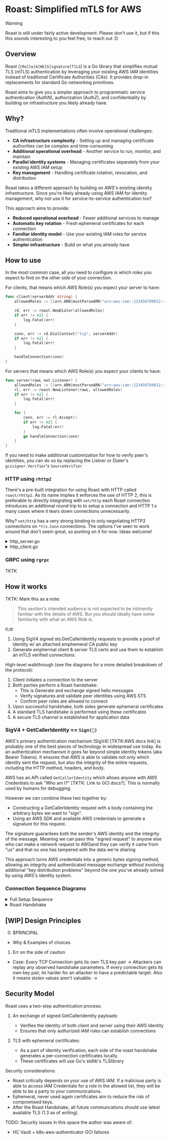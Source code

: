 # Roast: Simplified mTLS for AWS

> [!WARNING]
> Roast is still under fairly active development. Please don't use it, but if this this sounds interesting to you feel free, to reach out :D

## Overview

Roast (`[Ro]le[A]WS[S]ignature[T]LS`) is a Go library that simplifies mutual TLS (mTLS) authentication by leveraging your existing AWS IAM identities instead of traditional Certificate Authorities (CAs). It provides drop-in replacements for standard Go networking primitives.

Roast aims to give you a simpler approach to programmatic service authentication (AuthN), authorization (AuthZ), and confidentiality by building on infrastructure you likely already have.

## Why?

Traditional mTLS implementations often involve operational challenges:

- **CA infrastructure complexity** - Setting up and managing certificate authorities can be complex and time-consuming
- **Additional operational overhead** - Another service to run, monitor, and maintain  
- **Parallel identity systems** - Managing certificates separately from your existing AWS IAM setup
- **Key management** - Handling certificate rotation, revocation, and distribution

Roast takes a different approach by building on AWS's existing identity infrastructure. Since you're likely already using AWS IAM for identity management, why not use it for service-to-service authentication too?

This approach aims to provide:
- **Reduced operational overhead** - Fewer additional services to manage
- **Automatic key rotation** - Fresh ephemeral certificates for each connection
- **Familiar identity model** - Use your existing IAM roles for service authentication
- **Simpler infrastructure** - Build on what you already have

## How to use

In the most common case, all you need to configure is which roles you expect to find on the other side of your connection.

For clients, that means which AWS Role(s) you expect your server to have:

```go
func client(serverAddr string) {
    allowedRoles := []arn.ARN{mustParseARN("arn:aws:iam::123456789012:role/Client")}

    rd, err := roast.NewDialer(allowedRoles)
    if err != nil {
        log.Fatal(err)
    }

    conn, err := rd.DialContext("tcp", serverAddr)
    if err != nil {
        log.Fatal(err)
    }

    handleConnection(conn)
}
```

For servers that means which AWS Role(s) you expect your clients to have:

```go
func server(rawL net.Listener) {
    allowedRoles := []arn.ARN{mustParseARN("arn:aws:iam::123456789012:role/Client")}
    rl, err := roast.NewListener(rawL, allowedRoles)
    if err != nil {
        log.Fatal(err)
    }

    for {
        conn, err := rl.Accept()
        if err != nil {
            log.Fatal(err)
        }
        go handleConnection(conn)
    }
}
```

If you need to make additional customization for how to verify peer's identities, you can do so by replacing the Listner or Dialer's `gcisigner.Verifier`'s `SourceVerifier`

### HTTP using `rhttp2`

There's a pre-built integration for using Roast with HTTP called `roast/rhttp2`. As its name implies it enforces the use of HTTP 2, this is preferable to directly integrating with `net/http` each Roast connection introduces an additional round trip to to setup a connection and HTTP 1.x many cases where it tears down connections unnecessarily.

Why? `net/http` has a very strong binding to only negotiating HTTP2 connections on `*tls.Conn` connections. The options I've seen to work around that don't seem great, so punting on it for now. Ideas welcome!

<details>
<summary>http_server.go</summary>

```go
package main

import (
	"fmt"
	"log"
	"net"
	"net/http"

	"github.com/aws/aws-sdk-go-v2/aws/arn"
	"github.com/thomasdesr/roast"
	"github.com/thomasdesr/roast/rhttp2"
)

func main() {
	listener, err := net.Listen("tcp", "127.0.0.1:8443")
	if err != nil {
		log.Fatal(err)
	}

	allowedRoles := []arn.ARN{arn.ARN{Resource: "role/ClientRole"}}
	srv := &rhttp2.Server{
		Server: &http.Server{
			Handler: http.HandlerFunc(func(w http.ResponseWriter, r *http.Request) {
				peer := roast.PeerMetadataFromContext(r.Context())
				fmt.Fprintf(w, "Hello, %s!\n", peer.Role.Resource)
				fmt.Printf("Server: Sent greeting to %s\n", peer.Role.Resource)
			}),
		},
		AllowedRoles: allowedRoles,
	}

	log.Println("Server listening on", listener.Addr())
	if err := srv.Serve(listener); err != nil {
		log.Fatal("serve error:", err)
	}
}
```

</details>

<details>
<summary>http_client.go</summary>

```go
package main

import (
	"fmt"
	"io"
	"log"
	"net/http"

	"github.com/aws/aws-sdk-go-v2/aws/arn"
	"github.com/thomasdesr/roast/rhttp2"
)

func main() {
	allowedRoles := []arn.ARN{arn.ARN{Resource: "role/ServerRole"}}
	client, err := rhttp2.Client(allowedRoles)
	if err != nil {
		log.Fatal(err)
	}

	resp, err := client.Get("https://127.0.0.1:8443")
	if err != nil {
		log.Fatal(err)
	}
	defer resp.Body.Close()

	body, err := io.ReadAll(resp.Body)
	if err != nil {
		log.Fatal(err)
	}

	fmt.Printf("Client received: %s", body)
}
```

</details>

### GRPC using `rgrpc`

TKTK

## How it works

TKTK: Mark this as a note:

> This section's intended audience is not expected to be intimently familiar with the details of AWS. But you should ideally have some familiarity with what an AWS Role is.

tl;dr

1. Using SigV4 signed sts.GetCallerIdentity requests to provide a proof of
   identity w/ an attached emphemeral CA public key
2. Generate emphermal client & server TLS certs and use them to establish an mTLS verified connections.

High-level walkthrough (see the diagrams for a more detailed breakdown of the protocol):

1. Client initiates a connection to the server
2. Both parties perform a Roast handshake:
   - This is Generate and exchange signed hello messages
   - Verify signatures and validate peer identities using AWS STS
   - Confirm peer roles are allowed to connect
3. Upon successful handshake, both sides generate ephemeral certificates
4. A standard TLS handshake is performed using these certificates
5. A secure TLS channel is established for application data

### SigV4 + GetCallerIdentity == `Sign(🥳)`

AWS's primary authentication mechanism (SigV4) [TKTK:AWS docs link] is probably one of the best pieces of technology in widespread use today. As an authentication mechanism it goes far beyond simple identity tokens (aka Bearer Tokens). It ensures that AWS is able to validate not only which identity sent the request, but also the integrity of the entire requests, including the HTTP method, headers, and body.

AWS has an API called `GetCallerIdentity` which allows anyone with AWS Credentials to ask "Who am I?" [TKTK: Link to GCI docs?]. This is normally used by humans for debugging.

However we can combine these two together by:

- Constructing a GetCallerIdentity request with a body containing the arbitrary bytes we want to "sign".
- Using an AWS SDK and available AWS credentials to generate a signature for this request.

The signature guarantees both the sender's AWS identity and the integrity of the message. Meaning we can pass this "signed request" to anyone else who can make a network request to AWSand they can verify it came from "us" and that no one has tampered with the data we're sharing

This approach turns AWS credentials into a generic bytes signing method, allowing an integrity and authenticated message exchange without involving additional "key distribution problems" beyond the one you've already solved by using AWS's identity system.

### Connection Sequence Diagrams

<details>
<summary>Full Setup Sequence</summary>

```mermaid
sequenceDiagram
    autonumber
    participant C as Client
    participant S as Server

    rect Blue
        Note over C,S: Roast Handshake
        C->>S: roast.ClientHello
        S->>C: roast.ServerHello
    end


    Rect Purple
        Note over C,S: TLS Handshake with<br/>ephemeral certificates
        C->>S: tls.ClientHello
        S->>C: tls.ServerHello
    end
    Note over C,S: Application Data<br/>over mTLS Channel
```

</details>

<details>
<summary>Roast Handshake</summary>

```mermaid
sequenceDiagram
    autonumber

    participant C as Client
    participant S as Server
    participant AWS as AWS STS

    C->>S: TCP Connect
    S->>C: TCP Accept

    C->>C: Generate ephemeral TLS Credentials
    C->>S: Send SigV4(roast.ClientHello)
    rect Blue
        note over S: Verify roast.ClientHello
        S->>AWS: GetCallerIdentity (from client)
        AWS-->>S: Client identity
        S->>S: Validate client role
    end

    S->>S: Generate ephemeral TLS Credentials
    S->>C: Send SigV4(roast.ServerHello)

    rect Purple
        note over C: Verify roast.ServerHello
        C->>AWS: GetCallerIdentity (from server)
        AWS-->>C: Server identity
        C->>C: Validate server role
    end

    Note over C, S: Next: Start TLS
```

</details>

## [WIP] Design Principles

0. $PRINCIPAL

- Why & Examples of choices

1. Err on the side of caution

- Case: Every TCP Connection gets its own TLS key pair
  -> Attackers can replay any observed handshake parameters. If every connection gets its own key pair, its harder for an attacker to have a predictable target. Also it means stolen values aren't valuable.
  ->

## Security Model

Roast uses a two-step authentication process:

1. An exchange of signed GetCallerIdentity payloads:

   - Verifies the identity of both client and server using their AWS Identity
   - Ensures that only authorized IAM roles can establish connections

2. TLS with ephemeral certificates:
   - As a part of identity verification, each side of the roast handshake generates a per-connection certificates locally.
   - These certificates will use Go's stdlib's TLSlibrary

Security considerations:

- Roast critically depends on your use of AWS IAM. If a malicious party is able to access IAM Credentials for a role in the allowed list, they will be able to be a party to your communications.
- Ephemeral, never used again certificates aim to reduce the risk of compromised keys.
- After the Roast Handshake, all future communcations should use latest available TLS (1.3 as of writing).

TODO: Security issues in this space the author was aware of:

- HC Vault + k8s-aws-authenticator GCI failures
